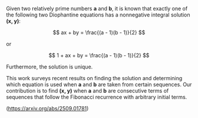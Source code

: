 Given two relatively prime numbers **a** and **b**, it is known that exactly one of the following two Diophantine equations has a nonnegative integral solution **(x, y)**:

$$
ax + by = \frac{(a - 1)(b - 1)}{2}
$$

or

$$
1 + ax + by = \frac{(a - 1)(b - 1)}{2}
$$

Furthermore, the solution is unique.  

This work surveys recent results on finding the solution and determining which equation is used when **a** and **b** are taken from certain sequences. Our contribution is to find **(x, y)** when **a** and **b** are consecutive terms of sequences that follow the Fibonacci recurrence with arbitrary initial terms.

(https://arxiv.org/abs/2509.01781)
